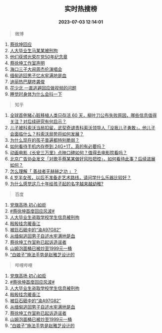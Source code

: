 <div align="center"><h2>实时热搜榜</h2><h4>2023-07-03 12:14:01</h4></div>

> 微博  

1. [蔡徐坤回应](https://s.weibo.com/weibo?q=%23%E8%94%A1%E5%BE%90%E5%9D%A4%E5%9B%9E%E5%BA%94%23&t=31&band_rank=1&Refer=top)<br />
2. [人大毕业生马某某被刑拘](https://s.weibo.com/weibo?q=%23%E4%BA%BA%E5%A4%A7%E6%AF%95%E4%B8%9A%E7%94%9F%E9%A9%AC%E6%9F%90%E6%9F%90%E8%A2%AB%E5%88%91%E6%8B%98%23&t=31&band_rank=2&Refer=top)<br />
3. [他们获颁光荣在党50年纪念章](https://s.weibo.com/weibo?q=%23%E4%BB%96%E4%BB%AC%E8%8E%B7%E9%A2%81%E5%85%89%E8%8D%A3%E5%9C%A8%E5%85%9A50%E5%B9%B4%E7%BA%AA%E5%BF%B5%E7%AB%A0%23&t=31&band_rank=3&Refer=top)<br />
4. [蔡徐坤工作室声明](https://s.weibo.com/weibo?q=%23%E8%94%A1%E5%BE%90%E5%9D%A4%E5%B7%A5%E4%BD%9C%E5%AE%A4%E5%A3%B0%E6%98%8E%23&t=31&band_rank=4&Refer=top)<br />
5. [海口三子大闹周杰伦演唱会](https://s.weibo.com/weibo?q=%23%E6%B5%B7%E5%8F%A3%E4%B8%89%E5%AD%90%E5%A4%A7%E9%97%B9%E5%91%A8%E6%9D%B0%E4%BC%A6%E6%BC%94%E5%94%B1%E4%BC%9A%23&t=31&band_rank=5&Refer=top)<br />
6. [缅甸逃回男子忆水牢满地是血](https://s.weibo.com/weibo?q=%23%E7%BC%85%E7%94%B8%E9%80%83%E5%9B%9E%E7%94%B7%E5%AD%90%E5%BF%86%E6%B0%B4%E7%89%A2%E6%BB%A1%E5%9C%B0%E6%98%AF%E8%A1%80%23&t=31&band_rank=6&Refer=top)<br />
7. [迪丽热巴腿咚龚俊](https://s.weibo.com/weibo?q=%23%E8%BF%AA%E4%B8%BD%E7%83%AD%E5%B7%B4%E8%85%BF%E5%92%9A%E9%BE%9A%E4%BF%8A%23&t=31&band_rank=7&Refer=top)<br />
8. [花少北 一直逃避回应做视频的问题](https://s.weibo.com/weibo?q=%E8%8A%B1%E5%B0%91%E5%8C%97%20%E4%B8%80%E7%9B%B4%E9%80%83%E9%81%BF%E5%9B%9E%E5%BA%94%E5%81%9A%E8%A7%86%E9%A2%91%E7%9A%84%E9%97%AE%E9%A2%98&t=31&band_rank=8&Refer=top)<br />
9. [睡觉时身体为什么会抖一下](https://s.weibo.com/weibo?q=%23%E7%9D%A1%E8%A7%89%E6%97%B6%E8%BA%AB%E4%BD%93%E4%B8%BA%E4%BB%80%E4%B9%88%E4%BC%9A%E6%8A%96%E4%B8%80%E4%B8%8B%23&t=31&band_rank=9&Refer=top)<br />

> 知乎  

1. [全球首例猪心脏移植人类只存活 60 天，柳叶刀公布失败原因，哪些信息值得关注？对后续研究有何启示？](https://www.zhihu.com/question/609926133)<br />
2. [儿子被科索沃当局扣留，武契奇谴责科索沃领导人「没我儿子勇敢」，他儿子会面临什么？科索沃局势将如何发展？](https://www.zhihu.com/question/609485354)<br />
3. [为什么现在的孩子普遍都特别脆弱？](https://www.zhihu.com/question/591144391)<br />
4. [如何看待手机内存卷到 24G+1T，真的有必要吗？](https://www.zhihu.com/question/608801781)<br />
5. [动画电影《长安三万里》点映口碑如何？值得去电影院看吗？](https://www.zhihu.com/question/549287398)<br />
6. [北京广告协会发文「对歌手蔡某某做好风险把控」，如何看待此事？后续进展如何？](https://www.zhihu.com/question/609892459)<br />
7. [怎么理解「 善战者无赫赫之功 」？](https://www.zhihu.com/question/409246699)<br />
8. [4 岁半女孩，以后不准备走艺术路线，请问学什么乐器比较好？](https://www.zhihu.com/question/609567378)<br />
9. [为什么感觉这几十年给孩子起的名字越来越幼稚?](https://www.zhihu.com/question/608128511)<br />

> 百度  

1. [党旗高扬 初心如炬](https://www.baidu.com/s?wd=%E5%85%9A%E6%97%97%E9%AB%98%E6%89%AC+%E5%88%9D%E5%BF%83%E5%A6%82%E7%82%AC&sa=fyb_news&rsv_dl=fyb_news)<br />
2. [#蔡徐坤首度回应风波#](https://www.baidu.com/s?wd=%23%E8%94%A1%E5%BE%90%E5%9D%A4%E9%A6%96%E5%BA%A6%E5%9B%9E%E5%BA%94%E9%A3%8E%E6%B3%A2%23&sa=fyb_news&rsv_dl=fyb_news)<br />
3. [人大毕业生盗取学校学生信息被刑拘](https://www.baidu.com/s?wd=%E4%BA%BA%E5%A4%A7%E6%AF%95%E4%B8%9A%E7%94%9F%E7%9B%97%E5%8F%96%E5%AD%A6%E6%A0%A1%E5%AD%A6%E7%94%9F%E4%BF%A1%E6%81%AF%E8%A2%AB%E5%88%91%E6%8B%98&sa=fyb_news&rsv_dl=fyb_news)<br />
4. [殷殷挂念暖香江](https://www.baidu.com/s?wd=%E6%AE%B7%E6%AE%B7%E6%8C%82%E5%BF%B5%E6%9A%96%E9%A6%99%E6%B1%9F&sa=fyb_news&rsv_dl=fyb_news)<br />
5. [被巨石砸中的“渝A97G82”](https://www.baidu.com/s?wd=%E8%A2%AB%E5%B7%A8%E7%9F%B3%E7%A0%B8%E4%B8%AD%E7%9A%84%E2%80%9C%E6%B8%9DA97G82%E2%80%9D&sa=fyb_news&rsv_dl=fyb_news)<br />
6. [从缅甸逃回男子自述水牢满地是血](https://www.baidu.com/s?wd=%E4%BB%8E%E7%BC%85%E7%94%B8%E9%80%83%E5%9B%9E%E7%94%B7%E5%AD%90%E8%87%AA%E8%BF%B0%E6%B0%B4%E7%89%A2%E6%BB%A1%E5%9C%B0%E6%98%AF%E8%A1%80&sa=fyb_news&rsv_dl=fyb_news)<br />
7. [蔡徐坤工作室称已起诉造谣者](https://www.baidu.com/s?wd=%E8%94%A1%E5%BE%90%E5%9D%A4%E5%B7%A5%E4%BD%9C%E5%AE%A4%E7%A7%B0%E5%B7%B2%E8%B5%B7%E8%AF%89%E9%80%A0%E8%B0%A3%E8%80%85&sa=fyb_news&rsv_dl=fyb_news)<br />
8. [山姆泡面桶已被炒至1999元一桶](https://www.baidu.com/s?wd=%E5%B1%B1%E5%A7%86%E6%B3%A1%E9%9D%A2%E6%A1%B6%E5%B7%B2%E8%A2%AB%E7%82%92%E8%87%B31999%E5%85%83%E4%B8%80%E6%A1%B6&sa=fyb_news&rsv_dl=fyb_news)<br />
9. [“白娘子”施法手势是赵雅芝设计的](https://www.baidu.com/s?wd=%E2%80%9C%E7%99%BD%E5%A8%98%E5%AD%90%E2%80%9D%E6%96%BD%E6%B3%95%E6%89%8B%E5%8A%BF%E6%98%AF%E8%B5%B5%E9%9B%85%E8%8A%9D%E8%AE%BE%E8%AE%A1%E7%9A%84&sa=fyb_news&rsv_dl=fyb_news)<br />

> 哔哩哔哩  

1. [党旗高扬 初心如炬](https://www.baidu.com/s?wd=%E5%85%9A%E6%97%97%E9%AB%98%E6%89%AC+%E5%88%9D%E5%BF%83%E5%A6%82%E7%82%AC&sa=fyb_news&rsv_dl=fyb_news)<br />
2. [#蔡徐坤首度回应风波#](https://www.baidu.com/s?wd=%23%E8%94%A1%E5%BE%90%E5%9D%A4%E9%A6%96%E5%BA%A6%E5%9B%9E%E5%BA%94%E9%A3%8E%E6%B3%A2%23&sa=fyb_news&rsv_dl=fyb_news)<br />
3. [人大毕业生盗取学校学生信息被刑拘](https://www.baidu.com/s?wd=%E4%BA%BA%E5%A4%A7%E6%AF%95%E4%B8%9A%E7%94%9F%E7%9B%97%E5%8F%96%E5%AD%A6%E6%A0%A1%E5%AD%A6%E7%94%9F%E4%BF%A1%E6%81%AF%E8%A2%AB%E5%88%91%E6%8B%98&sa=fyb_news&rsv_dl=fyb_news)<br />
4. [殷殷挂念暖香江](https://www.baidu.com/s?wd=%E6%AE%B7%E6%AE%B7%E6%8C%82%E5%BF%B5%E6%9A%96%E9%A6%99%E6%B1%9F&sa=fyb_news&rsv_dl=fyb_news)<br />
5. [被巨石砸中的“渝A97G82”](https://www.baidu.com/s?wd=%E8%A2%AB%E5%B7%A8%E7%9F%B3%E7%A0%B8%E4%B8%AD%E7%9A%84%E2%80%9C%E6%B8%9DA97G82%E2%80%9D&sa=fyb_news&rsv_dl=fyb_news)<br />
6. [从缅甸逃回男子自述水牢满地是血](https://www.baidu.com/s?wd=%E4%BB%8E%E7%BC%85%E7%94%B8%E9%80%83%E5%9B%9E%E7%94%B7%E5%AD%90%E8%87%AA%E8%BF%B0%E6%B0%B4%E7%89%A2%E6%BB%A1%E5%9C%B0%E6%98%AF%E8%A1%80&sa=fyb_news&rsv_dl=fyb_news)<br />
7. [蔡徐坤工作室称已起诉造谣者](https://www.baidu.com/s?wd=%E8%94%A1%E5%BE%90%E5%9D%A4%E5%B7%A5%E4%BD%9C%E5%AE%A4%E7%A7%B0%E5%B7%B2%E8%B5%B7%E8%AF%89%E9%80%A0%E8%B0%A3%E8%80%85&sa=fyb_news&rsv_dl=fyb_news)<br />
8. [山姆泡面桶已被炒至1999元一桶](https://www.baidu.com/s?wd=%E5%B1%B1%E5%A7%86%E6%B3%A1%E9%9D%A2%E6%A1%B6%E5%B7%B2%E8%A2%AB%E7%82%92%E8%87%B31999%E5%85%83%E4%B8%80%E6%A1%B6&sa=fyb_news&rsv_dl=fyb_news)<br />
9. [“白娘子”施法手势是赵雅芝设计的](https://www.baidu.com/s?wd=%E2%80%9C%E7%99%BD%E5%A8%98%E5%AD%90%E2%80%9D%E6%96%BD%E6%B3%95%E6%89%8B%E5%8A%BF%E6%98%AF%E8%B5%B5%E9%9B%85%E8%8A%9D%E8%AE%BE%E8%AE%A1%E7%9A%84&sa=fyb_news&rsv_dl=fyb_news)<br />
